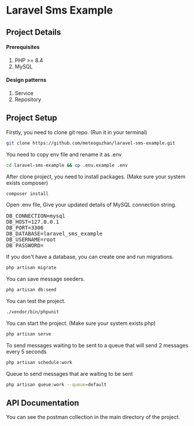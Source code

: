 # Laravel Sms Example
## Project Details
#### Prerequisites
1. PHP >= 8.4
2. MySQL
#### Design patterns
1. Service
2. Repository
## Project Setup
Firstly, you need to clone git repo. (Run it in your terminal)
```bash
git clone https://github.com/meteoguzhan/laravel-sms-example.git
```
You need to copy env file and rename it as .env
```bash
cd laravel-sms-example && cp .env.example .env
```
After clone project, you need to install packages. (Make sure your system exists composer)
```bash
composer install
```
Open .env file, Give your updated details of MySQL connection string.
<pre>
DB_CONNECTION=mysql
DB_HOST=127.0.0.1
DB_PORT=3306
DB_DATABASE=laravel_sms_example
DB_USERNAME=root
DB_PASSWORD=</pre>
If you don't have a database, you can create one and run migrations.
```bash
php artisan migrate
```
You can save message seeders.
```bash
php artisan db:seed
```
You can test the project.
```bash
./vendor/bin/phpunit
```
You can start the project. (Make sure your system exists php)
```bash
php artisan serve
```
To send messages waiting to be sent to a queue that will send 2 messages every 5 seconds
```bash
php artisan schedule:work
```
Queue to send messages that are waiting to be sent
```bash
php artisan queue:work --queue=default
```
## API Documentation
You can see the postman collection in the main directory of the project.
